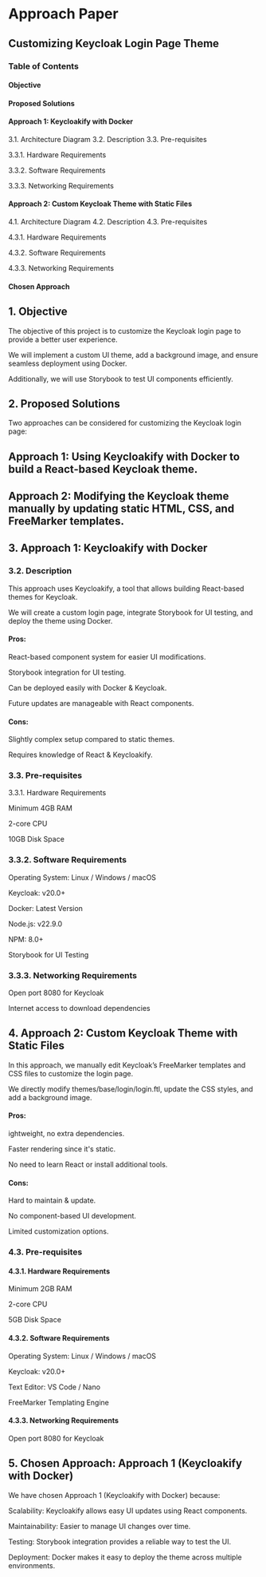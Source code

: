 # Approach Paper 

## Customizing Keycloak Login Page Theme

### Table of Contents

#### Objective

#### Proposed Solutions

#### Approach 1: Keycloakify with Docker
3.1. Architecture Diagram
3.2. Description
3.3. Pre-requisites

3.3.1. Hardware Requirements

3.3.2. Software Requirements

3.3.3. Networking Requirements

#### Approach 2: Custom Keycloak Theme with Static Files
4.1. Architecture Diagram
4.2. Description
4.3. Pre-requisites

4.3.1. Hardware Requirements

4.3.2. Software Requirements

4.3.3. Networking Requirements

#### Chosen Approach

## 1. Objective

The objective of this project is to customize the Keycloak login page to provide a better user experience.

We will implement a custom UI theme, add a background image, and ensure seamless deployment using Docker.

Additionally, we will use Storybook to test UI components efficiently.

## 2. Proposed Solutions

Two approaches can be considered for customizing the Keycloak login page:

## Approach 1: Using Keycloakify with Docker to build a React-based Keycloak theme.

## Approach 2: Modifying the Keycloak theme manually by updating static HTML, CSS, and FreeMarker templates.

## 3. Approach 1: Keycloakify with Docker

### 3.2. Description

This approach uses Keycloakify, a tool that allows building React-based themes for Keycloak.

We will create a custom login page, integrate Storybook for UI testing, and deploy the theme using Docker.

#### Pros:

React-based component system for easier UI modifications.

Storybook integration for UI testing.

Can be deployed easily with Docker & Keycloak.

Future updates are manageable with React components.

#### Cons:

Slightly complex setup compared to static themes.

Requires knowledge of React & Keycloakify.

### 3.3. Pre-requisites

3.3.1. Hardware Requirements

Minimum 4GB RAM

2-core CPU

10GB Disk Space

### 3.3.2. Software Requirements

Operating System: Linux / Windows / macOS

Keycloak: v20.0+

Docker: Latest Version

Node.js: v22.9.0

NPM: 8.0+

Storybook for UI Testing

### 3.3.3. Networking Requirements

Open port 8080 for Keycloak

Internet access to download dependencies

## 4. Approach 2: Custom Keycloak Theme with Static Files

In this approach, we manually edit Keycloak’s FreeMarker templates and CSS files to customize the login page.

We directly modify themes/base/login/login.ftl, update the CSS styles, and add a background image.

#### Pros:

ightweight, no extra dependencies.

Faster rendering since it's static.

No need to learn React or install additional tools.

#### Cons:

Hard to maintain & update.

No component-based UI development.

Limited customization options.

### 4.3. Pre-requisites

#### 4.3.1. Hardware Requirements

Minimum 2GB RAM

2-core CPU

5GB Disk Space

#### 4.3.2. Software Requirements

Operating System: Linux / Windows / macOS

Keycloak: v20.0+

Text Editor: VS Code / Nano

FreeMarker Templating Engine

#### 4.3.3. Networking Requirements

Open port 8080 for Keycloak

## 5. Chosen Approach: Approach 1 (Keycloakify with Docker)
   
We have chosen Approach 1 (Keycloakify with Docker) because:

Scalability: Keycloakify allows easy UI updates using React components.

Maintainability: Easier to manage UI changes over time.

Testing: Storybook integration provides a reliable way to test the UI.

Deployment: Docker makes it easy to deploy the theme across multiple environments.
